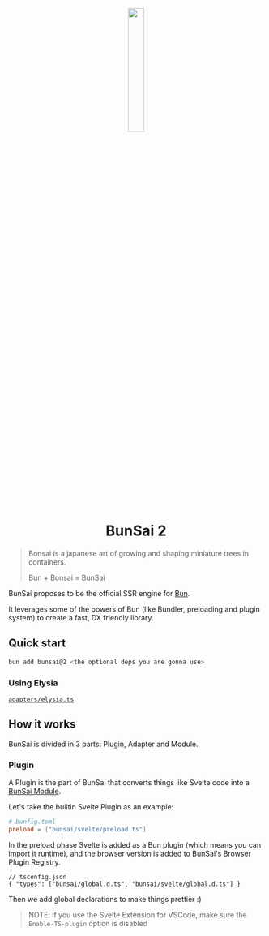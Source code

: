 <p align="center"><img style="width: 25%" src="https://github.com/levii-pires/bunsai2/blob/main/assets/logo.png?raw=true"></p>

<h1 align="center">BunSai 2</h1>

> Bonsai is a japanese art of growing and shaping miniature trees in containers.
>
> Bun + Bonsai = BunSai

BunSai proposes to be the official SSR engine for [Bun](https://bun.sh).

It leverages some of the powers of Bun (like Bundler, preloading and plugin system) to create a fast, DX friendly library.

## Quick start

```bash
bun add bunsai@2 <the optional deps you are gonna use>
```

### Using Elysia

[`adapters/elysia.ts`](./examples/src/adapters/elysia.ts)

## How it works

BunSai is divided in 3 parts: Plugin, Adapter and Module.

### Plugin

A Plugin is the part of BunSai that converts things like Svelte code into a [BunSai Module](#module).

Let's take the builtin Svelte Plugin as an example:

```toml
# bunfig.toml
preload = ["bunsai/svelte/preload.ts"]
```

In the preload phase Svelte is added as a Bun plugin (which means you can import it runtime), and the browser version is added to BunSai's Browser Plugin Registry.

```jsonc
// tsconfig.json
{ "types": ["bunsai/global.d.ts", "bunsai/svelte/global.d.ts"] }
```

Then we add global declarations to make things prettier :)

> NOTE: if you use the Svelte Extension for VSCode, make sure the `Enable-TS-plugin` option is disabled
